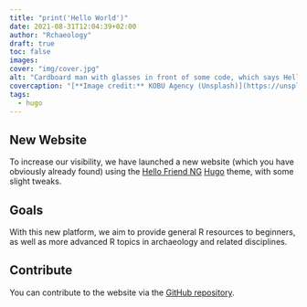 ```yaml
---
title: "print('Hello World')"
date: 2021-08-31T12:04:39+02:00
author: "Rchaeology"
draft: true
toc: false
images:
cover: "img/cover.jpg"
alt: "Cardboard man with glasses in front of some code, which says Hello World"
covercaption: "[**Image credit:** KOBU Agency (Unsplash)](https://unsplash.com/photos/67L18R4tW_w/)"
tags:
  - hugo
---
```


## New Website

To increase our visibility, we have launched a new website (which you have obviously 
already found) using the [Hello Friend NG](https://github.com/rhazdon/hugo-theme-hello-friend-ng) [Hugo](https://gohugo.io) theme, with some slight tweaks.

## Goals

With this new platform, we aim to provide general R resources to beginners, as well 
as more advanced R topics in archaeology and related disciplines.

## Contribute

You can contribute to the website via the [GitHub repository](https://github.com/rchaeology/rchaeology.github.io).